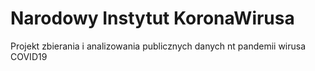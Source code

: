 # Narodowy Instytut KoronaWirusa

Projekt zbierania i analizowania publicznych danych
nt pandemii wirusa COVID19
